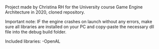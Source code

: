 Project made by Christina RH for the University course Game Engine Architecture in 2020, cloned repository.

Important note:
IF the engine crashes on launch without any errors, make sure all libraries are installed on your PC
and copy-paste the necessary dll file into the debug build folder.

Included libraries:
-OpenAL
